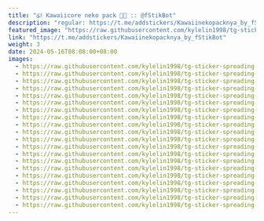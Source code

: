 ```yaml
---
title: "໒꒰ Kawaiicore neko pack 🎀🍟 :: @fStikBot"
description: "regular: https://t.me/addstickers/Kawaiinekopacknya_by_fStikBot"
featured_image: "https://raw.githubusercontent.com/kylelin1998/tg-sticker-spreading-worldwide-images/main/img/175feaa6-1e4f-4bf0-8b16-2149bf70e9f5.jpg"
link: "https://t.me/addstickers/Kawaiinekopacknya_by_fStikBot"
weight: 3
date: 2024-05-16T08:08:00+08:00
images:
  - https://raw.githubusercontent.com/kylelin1998/tg-sticker-spreading-worldwide-images/main/img/175feaa6-1e4f-4bf0-8b16-2149bf70e9f5.jpg
  - https://raw.githubusercontent.com/kylelin1998/tg-sticker-spreading-worldwide-images/main/img/f41e6650-fee5-4ecf-9c89-2e37113d1660.jpg
  - https://raw.githubusercontent.com/kylelin1998/tg-sticker-spreading-worldwide-images/main/img/06047b40-2734-4833-8c9f-98a2685dfec8.jpg
  - https://raw.githubusercontent.com/kylelin1998/tg-sticker-spreading-worldwide-images/main/img/3f363789-693a-4d3f-9911-aeac2c4493f9.jpg
  - https://raw.githubusercontent.com/kylelin1998/tg-sticker-spreading-worldwide-images/main/img/dfa1e6f9-2a38-4043-84bc-21a665a51d0a.jpg
  - https://raw.githubusercontent.com/kylelin1998/tg-sticker-spreading-worldwide-images/main/img/49781471-7a65-458d-a923-602e5bb23e9d.jpg
  - https://raw.githubusercontent.com/kylelin1998/tg-sticker-spreading-worldwide-images/main/img/18be660a-710b-4650-85f0-776194c4879a.jpg
  - https://raw.githubusercontent.com/kylelin1998/tg-sticker-spreading-worldwide-images/main/img/6c98ed5a-f8d6-4527-a95b-f5d15c808bd1.jpg
  - https://raw.githubusercontent.com/kylelin1998/tg-sticker-spreading-worldwide-images/main/img/bb2c405d-7783-4834-95d8-b9c7e4a75aa3.jpg
  - https://raw.githubusercontent.com/kylelin1998/tg-sticker-spreading-worldwide-images/main/img/fe5a9ec6-4fba-47e2-ae9e-9baac96efb17.jpg
  - https://raw.githubusercontent.com/kylelin1998/tg-sticker-spreading-worldwide-images/main/img/ae7c1743-7ef8-40b2-9761-fc9d7d6b6f22.jpg
  - https://raw.githubusercontent.com/kylelin1998/tg-sticker-spreading-worldwide-images/main/img/f1bd250f-c798-4b46-9630-d739eef2dc46.jpg
  - https://raw.githubusercontent.com/kylelin1998/tg-sticker-spreading-worldwide-images/main/img/1ef13253-44ba-4154-a222-0cd3439c7bac.jpg
  - https://raw.githubusercontent.com/kylelin1998/tg-sticker-spreading-worldwide-images/main/img/e85dfe17-861f-444d-a959-fbe87d2e1c9a.jpg
  - https://raw.githubusercontent.com/kylelin1998/tg-sticker-spreading-worldwide-images/main/img/700c3434-4e14-4ff6-b272-879db0226f76.jpg
  - https://raw.githubusercontent.com/kylelin1998/tg-sticker-spreading-worldwide-images/main/img/6eb73e12-2970-4fac-b803-6ff0c5066b5c.jpg
  - https://raw.githubusercontent.com/kylelin1998/tg-sticker-spreading-worldwide-images/main/img/46fbcb9b-af0a-4b40-955a-20495298d444.jpg
  - https://raw.githubusercontent.com/kylelin1998/tg-sticker-spreading-worldwide-images/main/img/a1363b91-ac8d-4bcc-8907-40f3a22e3ec1.jpg
  - https://raw.githubusercontent.com/kylelin1998/tg-sticker-spreading-worldwide-images/main/img/fab57da2-b0a2-43b5-86e2-871de1b07223.jpg
  - https://raw.githubusercontent.com/kylelin1998/tg-sticker-spreading-worldwide-images/main/img/5190b196-ecab-4826-a30c-e4a6af2047c0.jpg
---
```

